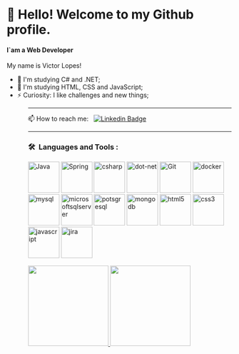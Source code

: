 <h1> 👋 Hello! Welcome to my Github profile. </h1>

<h4> I`am a Web Developer </h4>

 <p> My name is Victor Lopes! <p>
 
 <ul>
  <li> 🌱 I'm studying C# and .NET; </li>
  <li> 🌱 I'm studying HTML, CSS and JavaScript; </li>
  <li> ⚡ Curiosity: I like challenges and new things; </li>
 <ul>
   
---
   
📫 How to reach me: &nbsp; [![Linkedin Badge](https://img.shields.io/badge/LinkedIn-blue?style=flat&logo=Linkedin&logoColor=white)](https://www.linkedin.com/in/victor-lopes-7537121b5/)

---
   
### 🛠 &nbsp;Languages and Tools :

<p>
<img src="https://cdn.jsdelivr.net/gh/devicons/devicon/icons/java/java-original-wordmark.svg" alt="Java" width="70" height="70"/>
 
<img src="https://cdn.jsdelivr.net/gh/devicons/devicon/icons/spring/spring-original-wordmark.svg" alt="Spring" width="70" height="70"/>

<img src="https://cdn.jsdelivr.net/gh/devicons/devicon/icons/csharp/csharp-original.svg"  alt="csharp" width="70" height="70"/>

<img src="https://cdn.jsdelivr.net/gh/devicons/devicon/icons/dot-net/dot-net-original-wordmark.svg" alt="dot-net" width="70" height="70"/>
 
<img src="https://cdn.jsdelivr.net/gh/devicons/devicon/icons/git/git-original-wordmark.svg" alt="Git" width="70" height="70"/>

<img src="https://cdn.jsdelivr.net/gh/devicons/devicon/icons/docker/docker-original-wordmark.svg" alt="docker" width="70" height="70"/>

<img src="https://cdn.jsdelivr.net/gh/devicons/devicon/icons/mysql/mysql-original-wordmark.svg" alt="mysql" width="70" height="70"/>

<img src="https://cdn.jsdelivr.net/gh/devicons/devicon/icons/microsoftsqlserver/microsoftsqlserver-plain-wordmark.svg" alt="microsoftsqlserver" width="70" height="70"/>

<img src="https://cdn.jsdelivr.net/gh/devicons/devicon/icons/postgresql/postgresql-original-wordmark.svg" alt="potsgresql" width="70" height="70"/>

<img src="https://cdn.jsdelivr.net/gh/devicons/devicon/icons/mongodb/mongodb-original-wordmark.svg" alt="mongodb" width="70" height="70"/>
 
<img src="https://cdn.jsdelivr.net/gh/devicons/devicon/icons/html5/html5-original-wordmark.svg" alt="html5" width="70" height="70"/>
 
<img src="https://cdn.jsdelivr.net/gh/devicons/devicon/icons/css3/css3-original-wordmark.svg" alt="css3" width="70" height="70"/>

<img src="https://cdn.jsdelivr.net/gh/devicons/devicon@latest/icons/javascript/javascript-original.svg" alt="javascript" width="70" height="70"/>
          
<img src="https://cdn.jsdelivr.net/gh/devicons/devicon/icons/jira/jira-original-wordmark.svg" alt="jira" width="70" height="70"/>
</p>                                                                                                                          
 
<div>
 <a href="https://github.com/Victor-Lopes-Belo">
  
 <img height="180em" src="https://github-readme-stats.vercel.app/api?username=Victor-Lopes-Belo&show_icons=true&theme=dracula&include_all_commits=true&count_private=true"/>
   
 <img height="180em" src="https://github-readme-stats.vercel.app/api/top-langs/?username=Victor-Lopes-Belo&layout=compact&theme=dracula"/>
</div>

